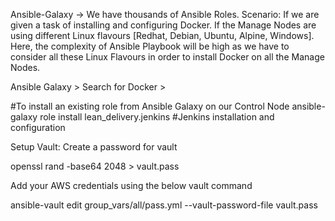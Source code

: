 Ansible-Galaxy → We have thousands of Ansible Roles. 
Scenario:
If we are given a task of installing and configuring Docker. If the Manage Nodes are using different Linux flavours [Redhat, Debian, Ubuntu, Alpine, Windows]. 
Here, the complexity of Ansible Playbook will be high as we have to consider all these Linux Flavours in order to install Docker on all the Manage Nodes.

Ansible Galaxy > Search for Docker > 

#To install an existing role from Ansible Galaxy on our Control Node
ansible-galaxy role install lean_delivery.jenkins   #Jenkins installation and configuration

Setup Vault:
Create a password for vault

openssl rand -base64 2048 > vault.pass

Add your AWS credentials using the below vault command

ansible-vault edit group_vars/all/pass.yml --vault-password-file vault.pass
